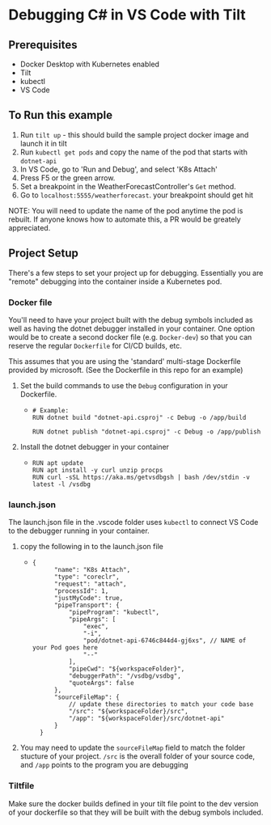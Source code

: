 # Debugging C# in VS Code with Tilt

## Prerequisites
- Docker Desktop with Kubernetes enabled
- Tilt
- kubectl 
- VS Code

## To Run this example
1. Run `tilt up` - this should build the sample project docker image and launch it in tilt
1. Run `kubectl get pods` and copy the name of the pod that starts with `dotnet-api`
1. In VS Code, go to 'Run and Debug', and select 'K8s Attach'
1. Press F5 or the green arrow.
1. Set a breakpoint in the WeatherForecastController's `Get` method.
1. Go to `localhost:5555/weatherforecast`. your breakpoint should get hit

NOTE: You will need to update the name of the pod anytime the pod is rebuilt. If anyone knows how to automate this, a PR would be greately appreciated.

## Project Setup
There's a few steps to set your project up for debugging. Essentially you are "remote" debugging into the container inside a Kubernetes pod.
### Docker file
You'll need to have your project built with the debug symbols included as well as having the dotnet debugger installed in your container. One option would be to create a second docker file (e.g. `Docker-dev`) so that you can reserve the regular `Dockerfile` for CI/CD builds, etc.

This assumes that you are using the 'standard' multi-stage Dockerfile provided by microsoft. (See the Dockerfile in this repo for an example)

1. Set the build commands to use the `Debug` configuration in your Dockerfile.
   - ```
     # Example:
     RUN dotnet build "dotnet-api.csproj" -c Debug -o /app/build

     RUN dotnet publish "dotnet-api.csproj" -c Debug -o /app/publish
     ```
1. Install the dotnet debugger in your container
    - ```
      RUN apt update
      RUN apt install -y curl unzip procps
      RUN curl -sSL https://aka.ms/getvsdbgsh | bash /dev/stdin -v latest -l /vsdbg
      ```

### launch.json
The launch.json file in the .vscode folder uses `kubectl` to connect VS Code to the debugger running in your container.

1. copy the following in to the launch.json file
    - ```
      {
            "name": "K8s Attach",
            "type": "coreclr",
            "request": "attach",
            "processId": 1,
            "justMyCode": true,
            "pipeTransport": {
                "pipeProgram": "kubectl",
                "pipeArgs": [
                    "exec",
                    "-i",
                    "pod/dotnet-api-6746c844d4-gj6xs", // NAME of your Pod goes here
                    "--"
                ],
                "pipeCwd": "${workspaceFolder}",
                "debuggerPath": "/vsdbg/vsdbg",
                "quoteArgs": false
            },
            "sourceFileMap": {
                // update these directories to match your code base
                "/src": "${workspaceFolder}/src",
                "/app": "${workspaceFolder}/src/dotnet-api"
            }
        }
        ```
1. You may need to update the `sourceFileMap` field to match the folder stucture of your project. `/src` is the overall folder of your source code, and `/app` points to the program you are debugging

### Tiltfile
Make sure the docker builds defined in your tilt file point to the dev version of your dockerfile so that they will be built with the debug symbols included.